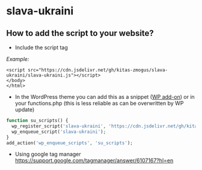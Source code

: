 # slava-ukraini
## How to add the script to your website?
* Include the script tag
<script src="https://cdn.jsdelivr.net/gh/kitas-zmogus/slava-ukraini/slava-ukraini.js"></script>
*Example:*
```
<script src="https://cdn.jsdelivr.net/gh/kitas-zmogus/slava-ukraini/slava-ukraini.js"></script>
</body>
</html>
```
* In the WordPress theme you can add this as a snippet ([WP add-on](https://www.google.com/search?q=how%20to%20install%20code%20snippet%20in%20WP)) or in your functions.php (this is less reliable as can be overwritten by WP update)
```php
function su_scripts() {
  wp_register_script('slava-ukraini', 'https://cdn.jsdelivr.net/gh/kitas-zmogus/slava-ukraini/slava-ukraini.js', null, null, true);
  wp_enqueue_script('slava-ukraini');
}
add_action('wp_enqueue_scripts', 'su_scripts');
```
* Using google tag manager https://support.google.com/tagmanager/answer/6107167?hl=en
